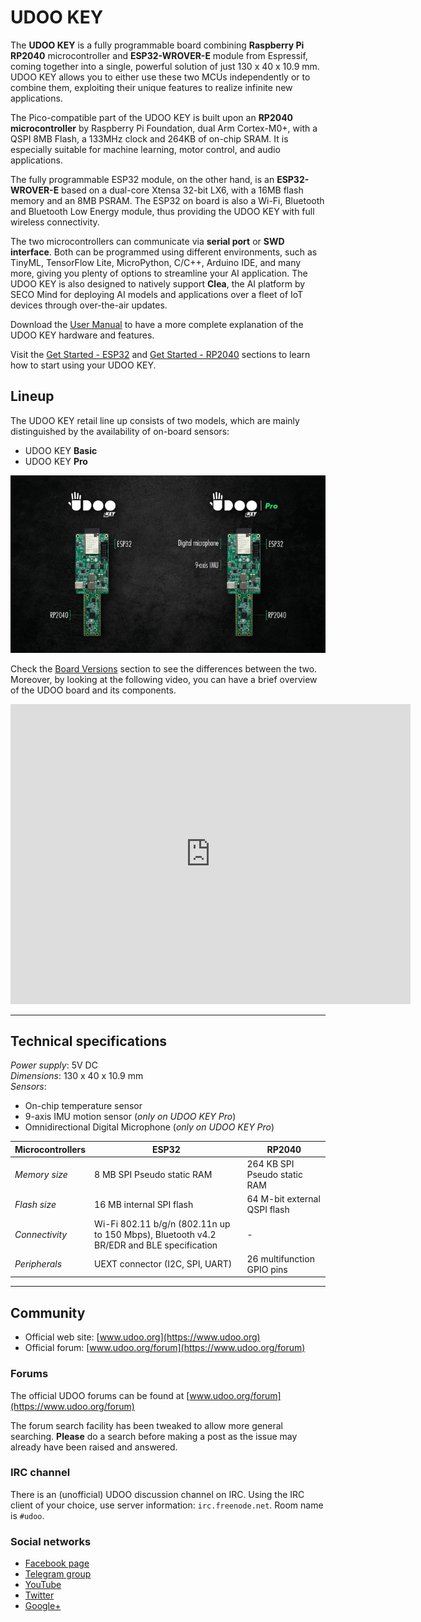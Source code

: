 
# UDOO KEY

The **UDOO KEY** is a fully programmable board combining **Raspberry Pi RP2040** microcontroller and **ESP32-WROVER-E** module from Espressif, coming together into a single, powerful solution of just 130 x 40 x 10.9 mm. UDOO KEY allows you to either use these two MCUs independently or to combine them, exploiting their unique features to realize infinite new applications. 

</p>

The Pico-compatible part of the UDOO KEY is built upon an **RP2040 microcontroller** by Raspberry Pi Foundation, dual Arm Cortex-M0+, with a QSPI 8MB Flash, a 133MHz clock and 264KB of on-chip SRAM. It is especially suitable for machine learning, motor control, and audio applications.

</p>

The fully programmable ESP32 module, on the other hand, is an **ESP32-WROVER-E** based on a dual-core Xtensa 32-bit LX6, with a 16MB flash memory and an 8MB PSRAM. The ESP32 on board is also a Wi-Fi, Bluetooth and Bluetooth Low Energy module, thus providing the UDOO KEY with full wireless connectivity.

</p>

The two microcontrollers can communicate via **serial port** or **SWD interface**. Both can be programmed using different environments, such as TinyML, TensorFlow Lite, MicroPython, C/C++, Arduino IDE, and many more, giving you plenty of options to streamline your AI application. The UDOO KEY is also designed to natively support **Clea**, the AI platform by SECO Mind for deploying AI models and applications over a fleet of IoT devices through over-the-air updates.

<p>

Download the [User Manual](https://udoo.org/download/files/UDOO_KEY/Doc/UDOO_KEY_MANUAL.pdf) to have a more complete explanation of the UDOO KEY hardware and features.

<p>

Visit the [Get Started - ESP32](/03_Get_Started/00_Get_started_with_ESP32.md) and [Get Started - RP2040](/03_Get_Started/00_Get_started_with_RP2040.md) sections to learn how to start using your UDOO KEY.

## Lineup

The UDOO KEY retail line up consists of two models, which are mainly distinguished by the availability of on-board sensors:
+ UDOO KEY **Basic**
+ UDOO KEY **Pro**

![Image of both boards](/img/udoo_key_base_pro.png)

Check the [Board Versions](/02_Hardware_References/01_Full_specs.md#page_Board-versions) section to see the differences between the two.  
Moreover, by looking at the following video, you can have a brief overview of the UDOO board and its components.
<iframe
    width="640"
    height="480"
    src="https://www.youtube.com/embed/hkM1PGc3sjU"
    frameborder="0"
    allow="autoplay; encrypted-media"
    allowfullscreen
>
</iframe>


---

## Technical specifications


*Power supply*: 5V DC  
*Dimensions*: 130 x 40 x 10.9 mm  
*Sensors*:
  + On-chip temperature sensor
  + 9-axis IMU motion sensor (*only on UDOO KEY Pro*)
  + Omnidirectional Digital Microphone (*only on UDOO KEY Pro*)

</p>

|Microcontrollers| **ESP32** | **RP2040** |
|---|---|---|
|*Memory size*| 8 MB SPI Pseudo static RAM |  264 KB SPI Pseudo static RAM |
|*Flash size*|  16 MB internal SPI flash | 64 M-bit external QSPI flash |
|*Connectivity*| Wi-Fi 802.11 b/g/n (802.11n up to 150 Mbps),  Bluetooth v4.2 BR/EDR and BLE specification| - |
|*Peripherals*| UEXT connector (I2C, SPI, UART) | 26 multifunction GPIO pins |

---

## Community
+ Official web site: [www.udoo.org](https://www.udoo.org)
+ Official forum: [www.udoo.org/forum](https://www.udoo.org/forum)

### Forums

The official UDOO forums can be found at [www.udoo.org/forum](https://www.udoo.org/forum)

The forum search facility has been tweaked to allow more general searching. **Please** do a search before making a post as the issue may already have been raised and answered.

### IRC channel

There is an (unofficial) UDOO discussion channel on IRC. Using the IRC client of your choice, use server information: `irc.freenode.net`. Room name is `#udoo`.

### Social networks

+ [Facebook page](http://www.facebook.com/udooboard)
+ [Telegram group](https://t.me/udooint)
+ [YouTube](http://www.youtube.com/channel/UCXv5UyGn5jArK8xOAmuSeHg)
+ [Twitter](http://twitter.com/UDOO_Board)
+ [Google+](https://www.instagram.com/udoo_board/)